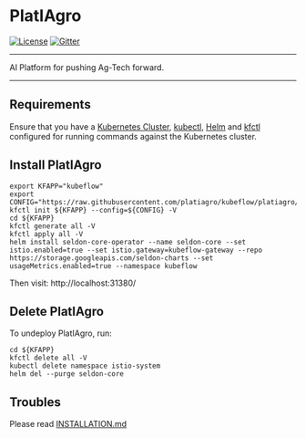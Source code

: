 # PlatIAgro

[![License](https://img.shields.io/badge/License-Apache%202.0-blue.svg)](https://opensource.org/licenses/Apache-2.0)
[![Gitter](https://badges.gitter.im/platiagro/community.svg)](https://gitter.im/platiagro/community?utm_source=badge&utm_medium=badge&utm_campaign=pr-badge)

----

AI Platform for pushing Ag-Tech forward.

----

## Requirements

Ensure that you have a [Kubernetes Cluster](https://kubernetes.io/docs/setup/), [kubectl](https://kubernetes.io/docs/tasks/tools/install-kubectl/#install-kubectl), [Helm](https://github.com/helm/helm/blob/master/docs/install.md) and [kfctl](https://www.kubeflow.org/docs/started/getting-started/#installing-command-line-tools) configured for running commands against the Kubernetes cluster.

## Install PlatIAgro

```shell
export KFAPP="kubeflow"
export CONFIG="https://raw.githubusercontent.com/platiagro/kubeflow/platiagro/bootstrap/config/kfctl_platiagro.yaml"
kfctl init ${KFAPP} --config=${CONFIG} -V
cd ${KFAPP}
kfctl generate all -V
kfctl apply all -V
helm install seldon-core-operator --name seldon-core --set istio.enabled=true --set istio.gateway=kubeflow-gateway --repo https://storage.googleapis.com/seldon-charts --set usageMetrics.enabled=true --namespace kubeflow
```

Then visit: http://localhost:31380/

## Delete PlatIAgro

To undeploy PlatIAgro, run:

```shell
cd ${KFAPP}
kfctl delete all -V
kubectl delete namespace istio-system
helm del --purge seldon-core
```

## Troubles

Please read [INSTALLATION.md](https://github.com/platiagro/platiagro/blob/master/INSTALLATION.md)

